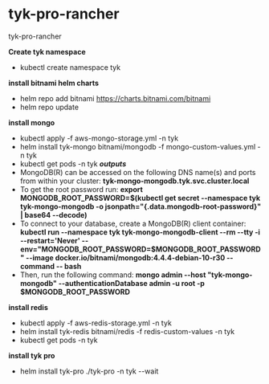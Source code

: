 # tyk-pro-rancher
tyk-pro-rancher

**Create tyk namespace**

- kubectl create namespace tyk

**install bitnami helm charts**

- helm repo add bitnami https://charts.bitnami.com/bitnami
- helm repo update

**install mongo**

- kubectl apply -f aws-mongo-storage.yml -n tyk
- helm install tyk-mongo bitnami/mongodb -f mongo-custom-values.yml -n tyk
- kubectl get pods -n tyk
***outputs***
- MongoDB(R) can be accessed on the following DNS name(s) and ports from within your cluster: **tyk-mongo-mongodb.tyk.svc.cluster.local**
- To get the root password run: **export MONGODB_ROOT_PASSWORD=$(kubectl get secret --namespace tyk tyk-mongo-mongodb -o jsonpath="{.data.mongodb-root-password}" | base64 --decode)**
- To connect to your database, create a MongoDB(R) client container: **kubectl run --namespace tyk tyk-mongo-mongodb-client --rm --tty -i --restart='Never' --env="MONGODB_ROOT_PASSWORD=$MONGODB_ROOT_PASSWORD" --image docker.io/bitnami/mongodb:4.4.4-debian-10-r30 --command -- bash**
- Then, run the following command: **mongo admin --host "tyk-mongo-mongodb" --authenticationDatabase admin -u root -p $MONGODB_ROOT_PASSWORD**


**install redis**

- kubectl apply -f aws-redis-storage.yml -n tyk
- helm install tyk-redis bitnami/redis -f redis-custom-values -n tyk
- kubectl get pods -n tyk

**install tyk pro**

- helm install tyk-pro ./tyk-pro -n tyk --wait
